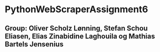 # PythonWebScraperAssignment6

## Group: Oliver Scholz Lønning, Stefan Schou Eliasen, Elias Zinabidine Laghouila og Mathias Bartels Jensenius
